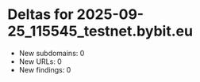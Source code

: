 # Deltas for 2025-09-25_115545_testnet.bybit.eu
- New subdomains: 0
- New URLs: 0
- New findings: 0
